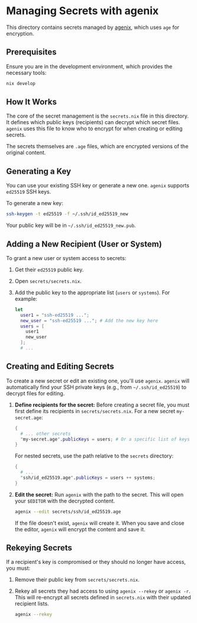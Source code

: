 # Managing Secrets with agenix

This directory contains secrets managed by [agenix](https://github.com/ryantm/agenix), which uses `age` for encryption.

## Prerequisites

Ensure you are in the development environment, which provides the necessary tools:

```sh
nix develop
```

## How It Works

The core of the secret management is the `secrets.nix` file in this directory. It defines which public keys (recipients) can decrypt which secret files. `agenix` uses this file to know who to encrypt for when creating or editing secrets.

The secrets themselves are `.age` files, which are encrypted versions of the original content.

## Generating a Key

You can use your existing SSH key or generate a new one. `agenix` supports `ed25519` SSH keys.

To generate a new key:

```sh
ssh-keygen -t ed25519 -f ~/.ssh/id_ed25519_new
```

Your public key will be in `~/.ssh/id_ed25519_new.pub`.

## Adding a New Recipient (User or System)

To grant a new user or system access to secrets:

1.  Get their `ed25519` public key.
2.  Open `secrets/secrets.nix`.
3.  Add the public key to the appropriate list (`users` or `systems`). For example:

    ```nix
    let
      user1 = "ssh-ed25519 ...";
      new_user = "ssh-ed25519 ..."; # Add the new key here
      users = [
        user1
        new_user
      ];
      # ...
    ```

## Creating and Editing Secrets

To create a new secret or edit an existing one, you'll use `agenix`. `agenix` will automatically find your SSH private keys (e.g., from `~/.ssh/id_ed25519`) to decrypt files for editing.

1.  **Define recipients for the secret:** Before creating a secret file, you must first define its recipients in `secrets/secrets.nix`. For a new secret `my-secret.age`:

    ```nix
    {
      # ... other secrets
      "my-secret.age".publicKeys = users; # Or a specific list of keys
    }
    ```
    For nested secrets, use the path relative to the `secrets` directory:
    ```nix
    {
      # ...
      "ssh/id_ed25519.age".publicKeys = users ++ systems;
    }
    ```

2.  **Edit the secret:** Run `agenix` with the path to the secret. This will open your `$EDITOR` with the decrypted content.

    ```sh
    agenix --edit secrets/ssh/id_ed25519.age
    ```

    If the file doesn't exist, `agenix` will create it. When you save and close the editor, `agenix` will encrypt the content and save it.

## Rekeying Secrets

If a recipient's key is compromised or they should no longer have access, you must:

1.  Remove their public key from `secrets/secrets.nix`.
2.  Rekey all secrets they had access to using `agenix --rekey` or `agenix -r`. This will re-encrypt all secrets defined in `secrets.nix` with their updated recipient lists.

    ```sh
    agenix --rekey
    ``` 
